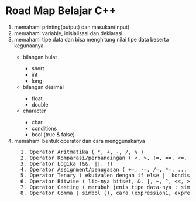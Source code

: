 <h1>Road Map Belajar C++</h1>
<ol>
  <li> memahami printing(output) dan masukan(input) </li>
  <li> memahami variable, inisialisasi dan deklarasi </li>
  <li> memahami tipe data dan bisa menghitung nilai tipe data beserta kegunaanya </li>
  <ul>
    <li> bilangan bulat </li>
    <ul>
      <li>short</li>
      <li>int</li>
      <li>long</li>
    </ul>
    <li> bilangan desimal </li>
    <ul>
      <li>float</li>
      <li>double</li>
    </ul>
    <li>character</li>
    <ul>
      <li>char</li>
      <li>conditions</li>
      <li>bool (true & false)</li>
    </ul>
  </ul>

<li>memahami bentuk operator dan cara menggunakanya</li>
  <pre>
  1. Operator Aritmatika ( *, +, -, /, % )
  2. Operator Komparasi/perbandingan ( <, >, !=, ==, <=, >= )
  3. Operator Logika (&&, ||, !)
  4. Operator Assignment/penugasan ( +=, -=, /=, *=, ... )
  5. Operator Tenary ( ekuivalen dengan if else |  kondisi ? action1 : action2)
  6. Operator Bitwise ( lib-nya bitset, &, |, ~, ^, <<, >> )
  7. Operator Casting ( merubah jenis tipe data-nya : simbo (tipe datanya))
  8. Operator Comma ( simbol (), cara (expression1, expression2, expression3, ....) )</pre>
</ol>
